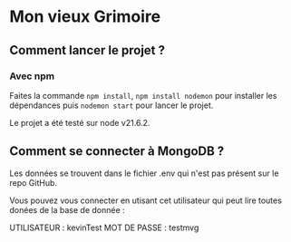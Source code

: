 # Mon vieux Grimoire

## Comment lancer le projet ?

### Avec npm

Faites la commande `npm install`, `npm install nodemon` pour installer les dépendances puis `nodemon start` pour lancer le projet.

Le projet a été testé sur node v21.6.2.

## Comment se connecter à MongoDB ?

Les données se trouvent dans le fichier .env qui n'est pas présent sur le repo GitHub.

Vous pouvez vous connecter en utisant cet utilisateur qui peut lire toutes donées de la base de donnée :

UTILISATEUR : kevinTest
MOT DE PASSE : testmvg
